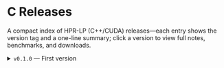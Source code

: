 # C Releases
A compact index of HPR-LP (C++/CUDA) releases—each entry shows the version tag and a one-line summary; click a version to view full notes, benchmarks, and downloads.

<details id="v010">
<summary><code>v0.1.0</code> — First version</summary>

**Release date**: 2025-xx-xx

**Highlights**
1. 


**Downloads**


</details>